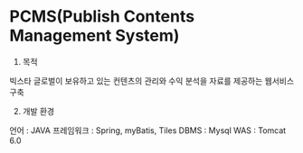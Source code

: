 PCMS(Publish Contents Management System)
========


1. 목적

빅스타 글로벌이 보유하고 있는 컨텐츠의 관리와 수익 분석을 자료를 제공하는 웹서비스 구축

2. 개발 환경

언어 : JAVA
프레임워크 : Spring, myBatis, Tiles
DBMS : Mysql
WAS : Tomcat 6.0
